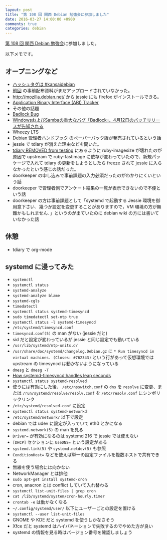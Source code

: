 ```yaml
---
layout: post
title: "第 108 回 関西 Debian 勉強会に参加しました"
date: 2016-03-27 14:00:00 +0900
comments: true
categories: debian
---
```

[第 108 回 関西 Debian 勉強会](https://wiki.debian.org/KansaiDebianMeeting/20160327 "第 108 回 関西 Debian 勉強会")に参加しました。

<!--more-->

以下メモです。

## オープニングなど

- [ハッシュタグは #kansaidebian](https://twitter.com/search?q=%23kansaidebian&src=typd)
- [前回](https://wiki.debian.org/KansaiDebianMeeting/20160228) の事前配布資料がまだアップロードされていなかった。
- http://mozilla.debian.net/ から jessie にも firefox がインストールできる。
- [Application Binary Interface (ABI) Tracker](http://abi-laboratory.pro/tracker/)
- その他の話題
- [Badlock Bug](http://badlock.org/ "Badlock Bug")
- [WindowsおよびSambaの重大なバグ「Badlock」、4月12日のパッチリリースが告知される](http://security.srad.jp/story/16/03/25/2045223/ "WindowsおよびSambaの重大なバグ「Badlock」、4月12日のパッチリリースが告知される")
- Wheezy LTS
- [Debian 管理者ハンドブック](https://debian-handbook.info/browse/ja-JP/stable/ "Debian 管理者ハンドブック") のペーパーバック版が発売されているという話
- jessie で tdiary が消えた理由などを聞いた。
- [tdiary REMOVED from testing](https://packages.qa.debian.org/t/tdiary/news/20140624T163916Z.html "tdiary REMOVED from testing") にあるように ruby-imagesize が壊れたのが原因で upstream で ruby-fastimage に依存が変わっていたので、新規パッケージで入れて tdiary の更新をしようとしたら freeze されて jessie に入らなかったという感じの話だった。
- doorkeeper の申し込みで事前課題の入力必須だったのがわかりにくいという話
- doorkeeper で管理者側でアンケート結果の一覧が表示できないので不便という話
- doorkeeper の方は事前課題として「systemd で起動する Jessie 環境を御用意下さい．幾つか設定を変更することがありますので，VM 環境の方が無難かもしれません．」というのが出ていたのに debian wiki の方には書いていなかった話

## 休憩

- tdiary で org-mode

## systemd に浸ってみた

- `systemctl`
- `systemctl status`
- `systemd-analyze`
- `systemd-analyze blame`
- `systemd-cgls`
- `timedatectl`
- `systemctl status systemd-timesyncd`
- `sudo timedatectl set-ntp true`
- `systemctl status -l systemd-timesyncd`
- `/etc/systemd/timesyncd.conf`
- `timesyncd.conf(5)` の man がない (jessie だと)
- sid だと設定が変わっているが jessie と同じ設定でも動いている
- `/usr/lib/systemd/ntp-units.d/`
- `/usr/share/doc/systemd/changelog.Debian.gz` に `* Run timesyncd in virtual machines. (Closes: #762343)` という行があって仮想環境では upstream の timesyncd は動かないようになっている
- `dmesg` と `dmesg -T`
- [How systemd-timesyncd handles leap seconds](https://0xstubs.org/systemd-timesyncd-and-leap-seconds/ "How systemd-timesyncd handles leap seconds")
- `systemctl status systemd-resolved`
- 使うには有効にした後、 `/etc/nsswitch.conf` の `dns` を `resolve` に変更、または `/run/systemd/resolve/resolv.conf` を `/etc/resolv.conf` にシンボリックリンク
- `/etc/systemd/resolved.conf` に設定
- `systemctl status systemd-networkd`
- `/etc/systemd/network/` 以下で設定
- debian では udev に設定が入っていて eth0 とかになる
- `systemd.network(5)` の man を見る
- `Driver=` が有効になるのは systemd 216 で jessie では使えない
- `[DHCP]` セクションに `UseDNS=` という設定がある
- `systemd.link(5)` や `systemd.netdev(5)` も参照
- `ConditionHost=` などを使えば単一の設定ファイルを複数ホストで共有できる
- 無線を使う場合には向かない
- NetworkManager とは排他
- `sudo apt-get install systemd-cron`
- cron, anacron とは conflict していて入れ替わる
- `systemctl list-unit-files | grep cron`
- `cat /lib/systemd/system/cron-hourly.timer`
- `crontab -e` は動かなくなる
- `~/.config/systemd/user/` 以下にユーザーごとの設定を置ける
- `systemctl --user list-unit-files`
- GNOME や KDE だと systemd を使うしかなさそう
- Xfce だと systemd はハイバネーションで失敗するのでやめた方が良い
- systemd の情報を見る時はバージョン番号を確認しましょう
